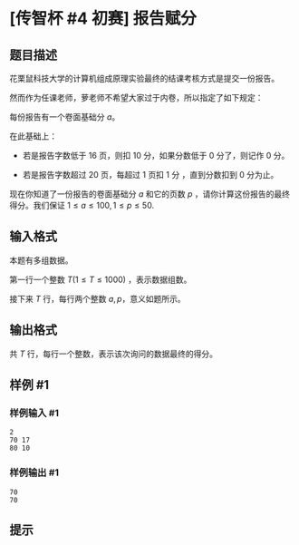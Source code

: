 # [传智杯 #4 初赛] 报告赋分

## 题目描述

花栗鼠科技大学的计算机组成原理实验最终的结课考核方式是提交一份报告。

然而作为任课老师，萝老师不希望大家过于内卷，所以指定了如下规定：

每份报告有一个卷面基础分 $a$。

在此基础上：

- 若是报告字数低于 $16$ 页，则扣 $10$ 分，如果分数低于 $0$ 分了，则记作 $0$ 分。

- 若是报告字数超过 $20$ 页，每超过 $1$ 页扣 $1$ 分 ，直到分数扣到 $0$ 分为止。

现在你知道了一份报告的卷面基础分 $a$ 和它的页数 $p$ ，请你计算这份报告的最终得分。我们保证 $1 \leq a \leq 100,1 \leq p \leq 50$.

## 输入格式

本题有多组数据。

第一行一个整数 $T(1 \leq T \leq 1000)$ ，表示数据组数。

接下来 $T$ 行，每行两个整数 $a,p$，意义如题所示。

## 输出格式

共 $T$ 行，每行一个整数，表示该次询问的数据最终的得分。

## 样例 #1

### 样例输入 #1
```
2
70 17
80 10
```

### 样例输出 #1

```
70
70
```

## 提示


